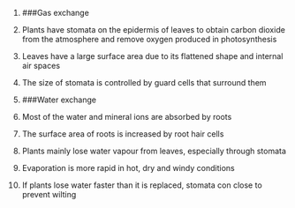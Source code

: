 1. ###Gas exchange
 1. Plants have stomata on the epidermis of leaves to obtain carbon dioxide from the atmosphere and remove oxygen produced in photosynthesis
 2. Leaves have a large surface area due to its flattened shape and internal air spaces
 3. The size of stomata is controlled by guard cells that surround them

2. ###Water exchange
 1. Most of the water and mineral ions are absorbed by roots
 2. The surface area of roots is increased by root hair cells
 3. Plants mainly lose water vapour from leaves, especially through stomata
 4. Evaporation is more rapid in hot, dry and windy conditions
 5. If plants lose water faster than it is replaced, stomata con close to prevent wilting
